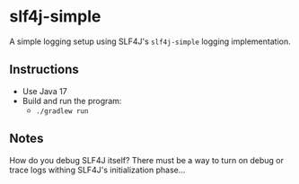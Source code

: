 # slf4j-simple

A simple logging setup using SLF4J's `slf4j-simple` logging implementation.

## Instructions

* Use Java 17
* Build and run the program:
  * `./gradlew run`


## Notes

How do you debug SLF4J itself? There must be a way to turn on debug or trace logs withing SLF4J's initialization
phase...
